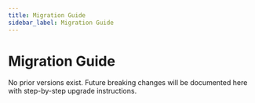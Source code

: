 ```yaml
---
title: Migration Guide
sidebar_label: Migration Guide
---
```


# Migration Guide

No prior versions exist. Future breaking changes will be documented here with step-by-step upgrade instructions.
